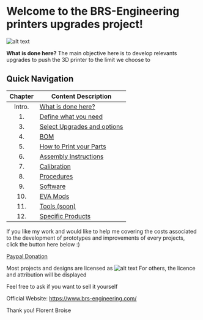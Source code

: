 
# Welcome to the BRS-Engineering printers upgrades project!
![alt text](/image/logo2.png)

**What is done here?**  The main objective here is to develop relevants upgrades to push the  3D printer to the limit we choose to 

## Quick Navigation

Chapter|Content Description
 :---: |-------------------
Intro.|[What is done here?](/intro.md)
1.|[Define what you need](/defineneeds.md)
3.|[Select Upgrades and options](/componentselection.md)
4.|[BOM](/purchased.md)
5.|[How to Print your Parts](/howtoprint.md)
6.|[Assembly Instructions](/assembly.md)
7.|[Calibration](/calibration.md)
8.|[Procedures](/procedures.md)
9.|[Software](/software.md)
10.|[EVA Mods](/evamods.md)
11.|[Tools (soon)](/tools.md)
12.|[Specific Products](/products.md)


If you like my work and would like to help me covering the costs associated to the development of prototypes and improvements of every projects, <br>
click the button here below :)

[Paypal Donation](https://paypal.me/BRSTech?country.x=FR&locale.x=fr_FR)

Most projects and designs are licensed as
![alt text](/image/licenses.png)
For others, the licence and attribution will be displayed

Feel free to ask if you want to sell it yourself

Official Website: https://www.brs-engineering.com/

Thank you!
Florent Broise
